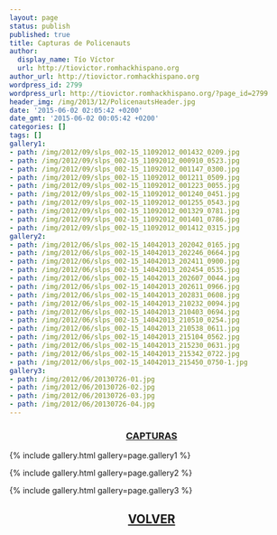 ```yaml
---
layout: page
status: publish
published: true
title: Capturas de Policenauts
author:
  display_name: Tío Víctor
  url: http://tiovictor.romhackhispano.org
author_url: http://tiovictor.romhackhispano.org
wordpress_id: 2799
wordpress_url: http://tiovictor.romhackhispano.org/?page_id=2799
header_img: /img/2013/12/PolicenautsHeader.jpg
date: '2015-06-02 02:05:42 +0200'
date_gmt: '2015-06-02 00:05:42 +0200'
categories: []
tags: []
gallery1:
- path: /img/2012/09/slps_002-15_11092012_001432_0209.jpg
- path: /img/2012/09/slps_002-15_11092012_000910_0523.jpg
- path: /img/2012/09/slps_002-15_11092012_001147_0300.jpg
- path: /img/2012/09/slps_002-15_11092012_001211_0509.jpg
- path: /img/2012/09/slps_002-15_11092012_001223_0055.jpg
- path: /img/2012/09/slps_002-15_11092012_001240_0451.jpg
- path: /img/2012/09/slps_002-15_11092012_001255_0543.jpg
- path: /img/2012/09/slps_002-15_11092012_001329_0781.jpg
- path: /img/2012/09/slps_002-15_11092012_001401_0786.jpg
- path: /img/2012/09/slps_002-15_11092012_001412_0315.jpg
gallery2:
- path: /img/2012/06/slps_002-15_14042013_202042_0165.jpg
- path: /img/2012/06/slps_002-15_14042013_202246_0664.jpg
- path: /img/2012/06/slps_002-15_14042013_202411_0900.jpg
- path: /img/2012/06/slps_002-15_14042013_202454_0535.jpg
- path: /img/2012/06/slps_002-15_14042013_202607_0044.jpg
- path: /img/2012/06/slps_002-15_14042013_202611_0966.jpg
- path: /img/2012/06/slps_002-15_14042013_202831_0608.jpg
- path: /img/2012/06/slps_002-15_14042013_210232_0094.jpg
- path: /img/2012/06/slps_002-15_14042013_210403_0694.jpg
- path: /img/2012/06/slps_002-15_14042013_210510_0254.jpg
- path: /img/2012/06/slps_002-15_14042013_210538_0611.jpg
- path: /img/2012/06/slps_002-15_14042013_215104_0562.jpg
- path: /img/2012/06/slps_002-15_14042013_215230_0631.jpg
- path: /img/2012/06/slps_002-15_14042013_215342_0722.jpg
- path: /img/2012/06/slps_002-15_14042013_215450_0750-1.jpg
gallery3:
- path: /img/2012/06/20130726-01.jpg
- path: /img/2012/06/20130726-02.jpg
- path: /img/2012/06/20130726-03.jpg
- path: /img/2012/06/20130726-04.jpg
---
```

<h3 style="text-align: center;"><strong><a href="http://tiovictor.romhackhispano.org/policenauts/capturas/">CAPTURAS</a></strong></h3>

{% include gallery.html gallery=page.gallery1 %}

{% include gallery.html gallery=page.gallery2 %}

{% include gallery.html gallery=page.gallery3 %}

<h2 style="text-align: center;"><a href="http://tiovictor.romhackhispano.org/policenauts/"><strong>VOLVER</strong></a></h2>
